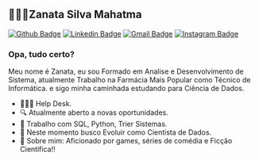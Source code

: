 
## 👨🏻‍💻Zanata Silva Mahatma
[![Github Badge](https://img.shields.io/badge/-Github-000?style=flat-square&logo=Github&logoColor=white&link=https://github.com/ZanataMahatma)](https://github.com/ZanataMahatma)
[![Linkedin Badge](https://img.shields.io/badge/-LinkedIn-blue?style=flat-square&logo=Linkedin&logoColor=white&link=https://www.linkedin.com/in/zanata-mahatma-985423108/)](https://www.linkedin.com/in/zanata-mahatma-985423108/)
[![Gmail Badge](https://img.shields.io/badge/-Gmail-c14438?style=flat-square&logo=Gmail&logoColor=white&link=mailto:contato.dvdsantos@gmail.com)](mailto:zanatamahatma@gmail.com)
[![Instagram Badge](https://img.shields.io/badge/-Instagram-green?style=flat-square&logo=Instagram&logoColor=white&link=https://www.instagram.com/zanata_mahatma/)](https://www.instagram.com/zanata_mahatma/) 
### Opa, tudo certo?
Meu nome é Zanata, eu sou Formado em Analise e Desenvolvimento de Sistema, atualmente Trabalho na Farmácia Mais Popular como Técnico de Informática. e sigo minha caminhada estudando para Ciência de Dados.
- 👨🏻‍💻 Help Desk.
- 🔍 Atualmente aberto a novas oportunidades.
- 📰 Trabalho com SQL, Python, Trier Sistemas.
- 📡 Neste momento busco Evoluir como Cientista de Dados.
- 💬 Sobre mim: Aficionado por games, séries de comédia e Ficção Cientifica!!

